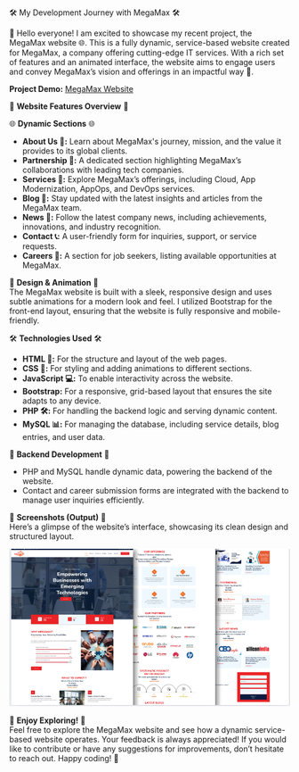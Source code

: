 🛠️ My Development Journey with MegaMax 🛠️

🎉 Hello everyone! I am excited to showcase my recent project, the MegaMax website 🌐. This is a fully dynamic, service-based website created for MegaMax, a company offering cutting-edge IT services. With a rich set of features and an animated interface, the website aims to engage users and convey MegaMax’s vision and offerings in an impactful way 🚀.

**Project Demo:** [MegaMax Website](https://www.maxservice.digital/)

🚀 **Website Features Overview** 🚀

🌐 **Dynamic Sections** 🌐  
- **About Us 🏢:** Learn about MegaMax's journey, mission, and the value it provides to its global clients.
- **Partnership 🤝:** A dedicated section highlighting MegaMax’s collaborations with leading tech companies.
- **Services 💼:** Explore MegaMax’s offerings, including Cloud, App Modernization, AppOps, and DevOps services.
- **Blog 📝:** Stay updated with the latest insights and articles from the MegaMax team.
- **News 📰:** Follow the latest company news, including achievements, innovations, and industry recognition.
- **Contact 📞:** A user-friendly form for inquiries, support, or service requests.
- **Careers 🎯:** A section for job seekers, listing available opportunities at MegaMax.

🎨 **Design & Animation** 🎨  
The MegaMax website is built with a sleek, responsive design and uses subtle animations for a modern look and feel. I utilized Bootstrap for the front-end layout, ensuring that the website is fully responsive and mobile-friendly.

🛠️ **Technologies Used** 🛠️  
- **HTML 📝:** For the structure and layout of the web pages.
- **CSS 🎨:** For styling and adding animations to different sections.
- **JavaScript 💻:** To enable interactivity across the website.
- **Bootstrap:** For a responsive, grid-based layout that ensures the site adapts to any device.
- **PHP 🛠️:** For handling the backend logic and serving dynamic content.
- **MySQL 📊:** For managing the database, including service details, blog entries, and user data.

🚀 **Backend Development** 🚀  
- PHP and MySQL handle dynamic data, powering the backend of the website.  
- Contact and career submission forms are integrated with the backend to manage user inquiries efficiently.

📸 **Screenshots (Output)** 📸  
Here’s a glimpse of the website’s interface, showcasing its clean design and structured layout.  

![ANIMATED BUTTON](https://github.com/eshaagarwa/MegamaxServices_Project/blob/main/Screenshot%202024-07-12%20120629.png)

🌟 **Enjoy Exploring!** 🌟  
Feel free to explore the MegaMax website and see how a dynamic service-based website operates. Your feedback is always appreciated! If you would like to contribute or have any suggestions for improvements, don’t hesitate to reach out. Happy coding! 🎉
